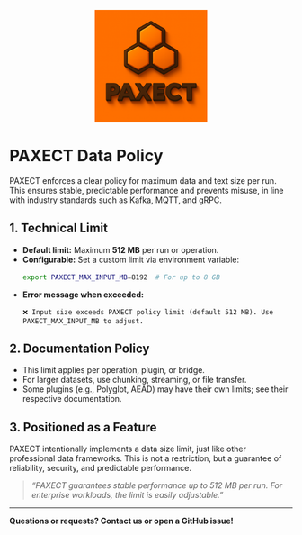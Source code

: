 <p align="center">
  <img src="ChatGPT%20Image%202%20okt%202025%2C%2022_33_51.png" alt="PAXECT logo" width="200"/>
</p>


# PAXECT Data Policy

PAXECT enforces a clear policy for maximum data and text size per run. This ensures stable, predictable performance and prevents misuse, in line with industry standards such as Kafka, MQTT, and gRPC.

## 1. Technical Limit

- **Default limit:** Maximum **512 MB** per run or operation.
- **Configurable:** Set a custom limit via environment variable:
  ```bash
  export PAXECT_MAX_INPUT_MB=8192  # For up to 8 GB
  ```
- **Error message when exceeded:**  
  ```
  ❌ Input size exceeds PAXECT policy limit (default 512 MB). Use PAXECT_MAX_INPUT_MB to adjust.
  ```

## 2. Documentation Policy

- This limit applies per operation, plugin, or bridge.
- For larger datasets, use chunking, streaming, or file transfer.
- Some plugins (e.g., Polyglot, AEAD) may have their own limits; see their respective documentation.

## 3. Positioned as a Feature

PAXECT intentionally implements a data size limit, just like other professional data frameworks. This is not a restriction, but a guarantee of reliability, security, and predictable performance.

> _“PAXECT guarantees stable performance up to 512 MB per run. For enterprise workloads, the limit is easily adjustable.”_

---

**Questions or requests? Contact us or open a GitHub issue!**
